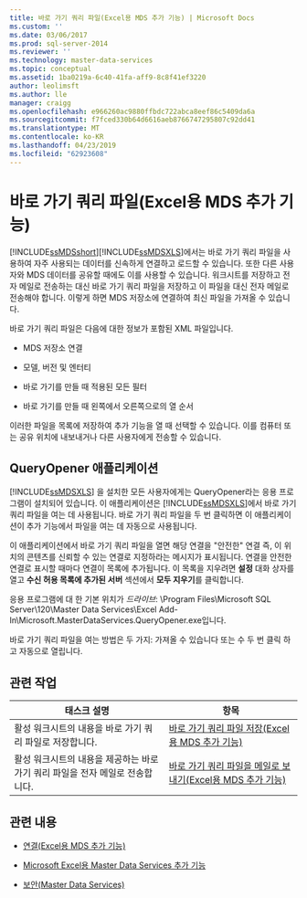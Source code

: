 ```yaml
---
title: 바로 가기 쿼리 파일(Excel용 MDS 추가 기능) | Microsoft Docs
ms.custom: ''
ms.date: 03/06/2017
ms.prod: sql-server-2014
ms.reviewer: ''
ms.technology: master-data-services
ms.topic: conceptual
ms.assetid: 1ba0219a-6c40-41fa-aff9-8c8f41ef3220
author: leolimsft
ms.author: lle
manager: craigg
ms.openlocfilehash: e966260ac9880ffbdc722abca8eef86c5409da6a
ms.sourcegitcommit: f7fced330b64d6616aeb8766747295807c92dd41
ms.translationtype: MT
ms.contentlocale: ko-KR
ms.lasthandoff: 04/23/2019
ms.locfileid: "62923608"
---
```

# <a name="shortcut-query-files-mds-add-in-for-excel"></a>바로 가기 쿼리 파일(Excel용 MDS 추가 기능)
  [!INCLUDE[ssMDSshort](../../includes/ssmdsshort-md.md)][!INCLUDE[ssMDSXLS](../../includes/ssmdsxls-md.md)]에서는 바로 가기 쿼리 파일을 사용하여 자주 사용되는 데이터를 신속하게 연결하고 로드할 수 있습니다. 또한 다른 사용자와 MDS 데이터를 공유할 때에도 이를 사용할 수 있습니다. 워크시트를 저장하고 전자 메일로 전송하는 대신 바로 가기 쿼리 파일을 저장하고 이 파일을 대신 전자 메일로 전송해야 합니다. 이렇게 하면 MDS 저장소에 연결하여 최신 파일을 가져올 수 있습니다.  
  
 바로 가기 쿼리 파일은 다음에 대한 정보가 포함된 XML 파일입니다.  
  
-   MDS 저장소 연결  
  
-   모델, 버전 및 엔터티  
  
-   바로 가기를 만들 때 적용된 모든 필터  
  
-   바로 가기를 만들 때 왼쪽에서 오른쪽으로의 열 순서  
  
 이러한 파일을 목록에 저장하여 추가 기능을 열 때 선택할 수 있습니다. 이를 컴퓨터 또는 공유 위치에 내보내거나 다른 사용자에게 전송할 수 있습니다.  
  
## <a name="queryopener-application"></a>QueryOpener 애플리케이션  
 [!INCLUDE[ssMDSXLS](../../includes/ssmdsxls-md.md)] 을 설치한 모든 사용자에게는 QueryOpener라는 응용 프로그램이 설치되어 있습니다. 이 애플리케이션은 [!INCLUDE[ssMDSXLS](../../includes/ssmdsxls-md.md)]에서 바로 가기 쿼리 파일을 여는 데 사용됩니다. 바로 가기 쿼리 파일을 두 번 클릭하면 이 애플리케이션이 추가 기능에서 파일을 여는 데 자동으로 사용됩니다.  
  
 이 애플리케이션에서 바로 가기 쿼리 파일을 열면 해당 연결을 "안전한" 연결 즉, 이 위치의 콘텐츠를 신뢰할 수 있는 연결로 지정하라는 메시지가 표시됩니다. 연결을 안전한 연결로 표시할 때마다 연결이 목록에 추가됩니다. 이 목록을 지우려면 **설정** 대화 상자를 열고 **수신 허용 목록에 추가된 서버** 섹션에서 **모두 지우기**를 클릭합니다.  
  
 응용 프로그램에 대 한 기본 위치가 *드라이브*: \Program Files\Microsoft SQL Server\120\Master Data Services\Excel Add-In\Microsoft.MasterDataServices.QueryOpener.exe입니다.  
  
 바로 가기 쿼리 파일을 여는 방법은 두 가지: 가져올 수 있습니다 또는 수 두 번 클릭 하 고 자동으로 열립니다.  
  
## <a name="related-tasks"></a>관련 작업  
  
|태스크 설명|항목|  
|----------------------|-----------|  
|활성 워크시트의 내용을 바로 가기 쿼리 파일로 저장합니다.|[바로 가기 쿼리 파일 저장&#40;Excel용 MDS 추가 기능&#41;](save-a-shortcut-query-file-mds-add-in-for-excel.md)|  
|활성 워크시트의 내용을 제공하는 바로 가기 쿼리 파일을 전자 메일로 전송합니다.|[바로 가기 쿼리 파일을 메일로 보내기&#40;Excel용 MDS 추가 기능&#41;](email-a-shortcut-query-file-mds-add-in-for-excel.md)|  
  
## <a name="related-content"></a>관련 내용  
  
-   [연결&#40;Excel용 MDS 추가 기능&#41;](connections-mds-add-in-for-excel.md)  
  
-   [Microsoft Excel용 Master Data Services 추가 기능](master-data-services-add-in-for-microsoft-excel.md)  
  
-   [보안&#40;Master Data Services&#41;](../security-master-data-services.md)  
  
  
